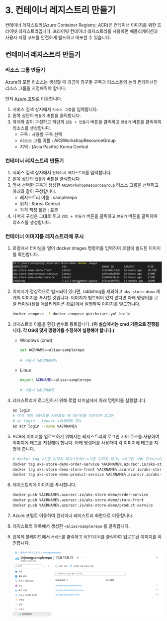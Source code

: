 # 3. 컨테이너 레지스트리 만들기

컨테이너 레지스트리(Azure Container Registry; ACR)은 컨테이너 이미지를 위한 프라이빗 레지스트리입니다. 프라이빗 컨테이너 레지스트리를 사용하면 애플리케이션과 사용자 지정 코드를 안전하게 빌드하고 배포할 수 있습니다.

## 컨테이너 레지스트리 만들기

### 리소스 그룹 만들기

Azure의 모든 리소스는 생성할 때 과금이 청구될 구독과 리소스들의 논리 컨테이너인 리소스 그룹을 지정해줘야 합니다.

먼저 [Azure 포털](https://portal.azure.com/)로 이동합니다.

1. 서비스 검색 상자에서 `리소스 그룹`을 입력합니다.
2. 왼쪽 상단의 `만들기` 버튼을 클릭합니다.
3. 아래와 같이 구성하고 하단의 `검토 + 만들기` 버튼을 클릭하고 `만들기` 버튼을 클릭하여 리소스를 생성합니다.
    - 구독 : 사용할 구독 선택
    - 리소스 그룹 이름 : AKSWorkshopResourceGroup
    - 지역 : (Asia Pacific) Korea Central

### 컨테이너 레지스트리 만들기

1. 서비스 검색 상자에서 `컨테이너 레지스트리`를 입력합니다.
2. 왼쪽 상단의 `만들기` 버튼을 클릭합니다.
3. 앞서 선택한 구독과 생성한 `AKSWorkshopResourceGroup` 리소스 그룹을 선택하고 아래와 같이 구성합니다.
    - 레지스트리 이름 : <alias>samplerepo
    - 위치 : Korea Central
    - 가격 책정 플랜 : 표준
4. 나머지 구성은 그대로 두고 `검토 + 만들기` 버튼을 클릭하고 `만들기` 버튼을 클릭하여 리소스를 생성합니다.

### 컨테이너 이미지를 레지스트리에 푸시

1. 로컬에서 터미널을 열어 docker images 명령어를 입력하여 로컬에 빌드된 이미지를 확인합니다.
    
    ![image.png](./images/image.png)
    
2. 이미지가 정상적으로 빌드되어 있다면, rabbitmq를 제외하고 `aks-store-demo` 세 개의 이미지를 푸시할 것입니다. 이미지가 빌드되어 있지 않다면 아래 명령어를 로컬 터미널(샘플 애플리케이션 경로)에서 실행하여 이미지를 빌드합니다.
    
    ```bash
    docker compose -f docker-compose-quickstart.yml build
    ```
    
3. 레지스트리 이름을 환경 변수로 등록합니다. **(이 실습에서는 cmd 기준으로 진행됩니다. 각 OS에 맞게 명령어를 수정하여 실행해야 합니다.)**
    - Windows (cmd)
        
        ```bash
        set ACRNAME=<alias>samplerepo
        
        # 사용시 %ACRNAME%
        ```
        
    - Linux
        
        ```bash
        export ACRNAME=<alias>samplerepo
        
        # 사용시 $ACRNAME
        ```
        
4. 레지스트리에 로그인하기 위해 로컬 터미널에서 아래 명령어를 실행합니다.
    
    ```bash
    az login
    # 여러 개의 테넌트를 사용줄일 때 테넌트를 지정하여 로그인
    # az login --tenant <디렉터리 ID>
    az acr login --name %ACRNAME%
    ```
    
5. ACR에 이미지를 업로드하기 위해서는 레지스트리의 로그인 서버 주소를 사용하여 이미지에 태그를 지정해야 합니다. 아래 명령어를 사용하여 각 이미지에 태그를 지정해 줍니다.
    
    ```bash
    # docker tag <기존 이미지 레지스트리>:<기존 이미지 태그> <로그인 서버 주소>/<이미지 레지스트리>:<이미지 태그>
    docker tag aks-store-demo-order-service %ACRNAME%.azurecr.io/aks-store-demo/order-service
    docker tag aks-store-demo-store-front %ACRNAME%.azurecr.io/aks-store-demo/store-front
    docker tag aks-store-demo-product-service %ACRNAME%.azurecr.io/aks-store-demo/product-service
    ```
    
6. 레지스트리에 이미지를 푸시합니다.
    
    ```bash
    docker push %ACRNAME%.azurecr.io/aks-store-demo/order-service
    docker push %ACRNAME%.azurecr.io/aks-store-demo/store-front
    docker push %ACRNAME%.azurecr.io/aks-store-demo/product-service
    ```
    
7. Azure 포털로 이동하여 컨테이너 레지스트리 화면으로 이동합니다.
8. 레지스트리 목록에서 생성한 `<alias>samplerepo` 를 클릭합니다.
9. 왼쪽의 블레이드에서 `서비스`를 클릭하고 `리포지토리`를 클릭하여 업로드된 이미지를 확인합니다.
    
    ![image.png](./images/image%201.png)